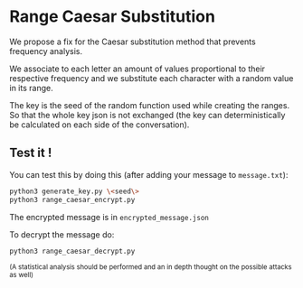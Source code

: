 # Range Caesar Substitution

We propose a fix for the Caesar substitution method that prevents frequency analysis.

We associate to each letter an amount of values proportional to their respective frequency and we substitute each character with a random value in its range.

The key is the seed of the random function used while creating the ranges. So that the whole key json is not exchanged (the key can deterministically be calculated on each side of the conversation).

## Test it !

You can test this by doing this (after adding your message to `message.txt`):

```sh
python3 generate_key.py \<seed\>
python3 range_caesar_encrypt.py
```

The encrypted message is in `encrypted_message.json`

To decrypt the message do:

```sh
python3 range_caesar_decrypt.py
```

<small>(A statistical analysis should be performed and an in depth thought on the possible attacks as well)</small>
